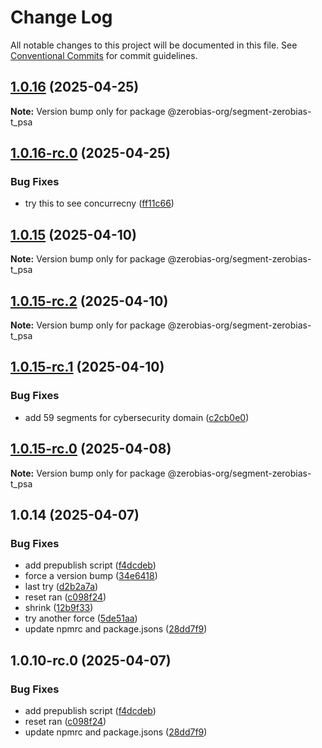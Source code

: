# Change Log

All notable changes to this project will be documented in this file.
See [Conventional Commits](https://conventionalcommits.org) for commit guidelines.

## [1.0.16](https://github.com/zerobias-org/segment/compare/@zerobias-org/segment-zerobias-t_psa@1.0.16-rc.0...@zerobias-org/segment-zerobias-t_psa@1.0.16) (2025-04-25)

**Note:** Version bump only for package @zerobias-org/segment-zerobias-t_psa





## [1.0.16-rc.0](https://github.com/zerobias-org/segment/compare/@zerobias-org/segment-zerobias-t_psa@1.0.15...@zerobias-org/segment-zerobias-t_psa@1.0.16-rc.0) (2025-04-25)


### Bug Fixes

* try this to see concurrecny ([ff11c66](https://github.com/zerobias-org/segment/commit/ff11c66d67cb9f185098fd640d4139178d29ae22))





## [1.0.15](https://github.com/zerobias-org/segment/compare/@zerobias-org/segment-zerobias-t_psa@1.0.15-rc.2...@zerobias-org/segment-zerobias-t_psa@1.0.15) (2025-04-10)

**Note:** Version bump only for package @zerobias-org/segment-zerobias-t_psa





## [1.0.15-rc.2](https://github.com/zerobias-org/segment/compare/@zerobias-org/segment-zerobias-t_psa@1.0.15-rc.1...@zerobias-org/segment-zerobias-t_psa@1.0.15-rc.2) (2025-04-10)

**Note:** Version bump only for package @zerobias-org/segment-zerobias-t_psa





## [1.0.15-rc.1](https://github.com/zerobias-org/segment/compare/@zerobias-org/segment-zerobias-t_psa@1.0.15-rc.0...@zerobias-org/segment-zerobias-t_psa@1.0.15-rc.1) (2025-04-10)


### Bug Fixes

* add 59 segments for cybersecurity domain ([c2cb0e0](https://github.com/zerobias-org/segment/commit/c2cb0e0c1f1eabb51d7f5a6ae6db98c1516fcdbe))





## [1.0.15-rc.0](https://github.com/zerobias-org/segment/compare/@zerobias-org/segment-zerobias-t_psa@1.0.14...@zerobias-org/segment-zerobias-t_psa@1.0.15-rc.0) (2025-04-08)

**Note:** Version bump only for package @zerobias-org/segment-zerobias-t_psa





## 1.0.14 (2025-04-07)


### Bug Fixes

* add prepublish  script ([f4dcdeb](https://github.com/zerobias-org/segment/commit/f4dcdebd8680d01e015ebc89587a9f70d641afe4))
* force a version bump ([34e6418](https://github.com/zerobias-org/segment/commit/34e6418d078a9f5caf40c511a89dcf0bdb606dc7))
* last try ([d2b2a7a](https://github.com/zerobias-org/segment/commit/d2b2a7afeca45e2d7ca0beaa1e1bed46a09a82c4))
* reset ran ([c098f24](https://github.com/zerobias-org/segment/commit/c098f240eaf5c840d8c595e05e0ad4eee510fe71))
* shrink ([12b9f33](https://github.com/zerobias-org/segment/commit/12b9f3366b3d0b69018a20f5b5f01d86ad87753f))
* try another force ([5de51aa](https://github.com/zerobias-org/segment/commit/5de51aa6220d857f3e235e2a0c7557b40ee8e5e3))
* update npmrc and package.jsons ([28dd7f9](https://github.com/zerobias-org/segment/commit/28dd7f9ea06676c82b88aabf586f5bb6b974bf3b))





## 1.0.10-rc.0 (2025-04-07)


### Bug Fixes

* add prepublish  script ([f4dcdeb](https://github.com/zerobias-org/segment/commit/f4dcdebd8680d01e015ebc89587a9f70d641afe4))
* reset ran ([c098f24](https://github.com/zerobias-org/segment/commit/c098f240eaf5c840d8c595e05e0ad4eee510fe71))
* update npmrc and package.jsons ([28dd7f9](https://github.com/zerobias-org/segment/commit/28dd7f9ea06676c82b88aabf586f5bb6b974bf3b))
